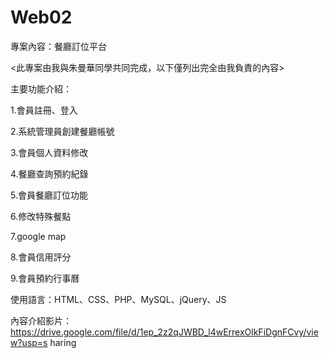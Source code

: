 # Web02
專案內容：餐廳訂位平台

<此專案由我與朱曼華同學共同完成，以下僅列出完全由我負責的內容>

主要功能介紹：

1.會員註冊、登入

2.系統管理員創建餐廳帳號

3.會員個人資料修改

4.餐廳查詢預約紀錄

5.會員餐廳訂位功能

6.修改特殊餐點

7.google map

8.會員信用評分

9.會員預約行事曆
         
使用語言：HTML、CSS、PHP、MySQL、jQuery、JS

內容介紹影片：https://drive.google.com/file/d/1ep_2z2qJWBD_l4wErrexOlkFiDgnFCvy/view?usp=s
haring
